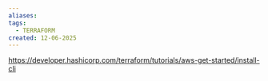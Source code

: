 ```yaml
---
aliases: 
tags:
  - TERRAFORM
created: 12-06-2025
---
```


https://developer.hashicorp.com/terraform/tutorials/aws-get-started/install-cli



